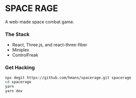 # SPACE RAGE

A web-made space combat game.

### The Stack

- React, Three.js, and react-three-fiber
- Miniplex
- ControlFreak

### Get Hacking

```sh
npx degit https://github.com/hmans/spacerage.git spacerage
cd spacerage
yarn
yarn dev
```
